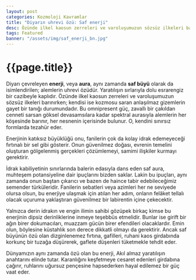```yaml
---
layout: post
categories: Kozmoloji Kavramlar
title: "Diyarın uhrevi özü: Saf enerji"
desc: Özünde ilkel kaosun zerreleri ve varoluşumuzun sözsüz ilkeleri barınırken; kendisi ise kozmosu saran anlaşılmaz gizemlerin gayet bir tanığıdır o.
tags: Featured
banner: "/assets/img/saf_enerji_bn.jpg"
---
```


# {{page.title}}
Diyarı çevreleyen **enerji**, veya **aura**, aynı zamanda **saf büyü** olarak da isimlendirilen; alemlerin uhrevi özüdür. Yaratılışın sırlarıyla dolu esrarengiz bir cazibeyle kaplıdır. Özünde ilkel kaosun zerreleri ve varoluşumuzun sözsüz ilkeleri barınırken; kendisi ise kozmosu saran anlaşılmaz gizemlerin gayet bir tanığı durumundadır. Bu omnipresent güç, zavallı bir çakıldan cenneti sarsan göksel devasamsılara kadar spektral aurasıyla alemlerin her köşesinde barınır, her nesnenin içerisinde bulunur. O, kendini sınırsız formlarda tezahür eder.

Enerjinin katıksız büyüklüğü onu, fanilerin çok da kolay idrak edemeyeceği fırtınalı bir sel gibi gösterir. Onun güvenilmez doğası, evrenin temelini oluşturan gölgelenmiş gerçekleri çözümlemeyi, samimi ilişkiler kurmayı gerektirir. 

İdrak kabiliyetinin sınırlarında balerin edasıyla dans eden saf aura, muhteşem potansiyeline dair ipuçlarını bizden saklar. Lakin bu ipuçları, aynı zamanda onun baştan çıkarıcı ve bazen de haince tabir edebileceğimiz semender türküleridir. Fanilerin sebatleri veya azimleri her ne seviyede olursa olsun, bu enerjiye ulaşmak için atılan her adım, onların felâket tellalı olacak uçuruma yaklaştıran güvenilmez bir labirentin içine çekecektir.

Yalnızca derin idrakın ve engin ilimin sahibi gözüpek birkaç kimse bu enerjinin dipsiz derinliklerine inmeye teşebbüs etmelidir. Bunlar ise girift bir ağın birer dokumacıları, muazzam gücün birer efendileri olacaklardır. Emin olun, böylesine küstahlık son derece dikkatli olmayı da gerektirir. Ancak saf büyünün özü olan dizginlenemez fırtına, gafilleri, ruhani kaos girdabında korkunç bir tuzağa düşürerek, gaflete düşenleri tüketmekle tehdit eder.

Dünyamızın aynı zamanda özü olan bu enerji, Akıl almaz yaratılışın anahtarını elinde tutar. Karanlığını keşfetmeye cesaret edenleri girdabına çağırır, ruhlarını uğursuz pençesine hapsederken hayal edilemez bir güç vaat eder.